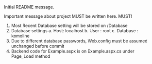 Initial README message.

Important message about project MUST be written here. MUST!

1. Most Recent Database setting will be stored on /Database
2. Database settings
    a. Host: localhost
    b. User : root
    c. Database : komoline
3. Due to different database passwords, Web.config must be assumed unchanged before commit
4. Backend code for Example.aspx is on Example.aspx.cs under Page_Load method